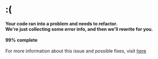 # :(
<b>Your code ran into a problem and needs to refactor.</b></br>
<b>We're just collecting some error info, and then we'll rewrite for you.</b></br></br>
<b>99% complete</b></br></br>
For more information about this issue and possible fixes, visit [here](https://github.com/orgs/thirdscam/repositories?type=source)
